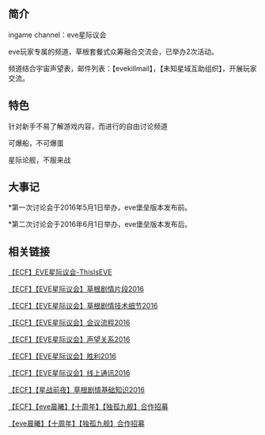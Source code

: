 简介
---
ingame channel：eve星际议会

eve玩家专属的频道，草根套餐式众筹融合交流会，已举办2次活动。

频道结合宇宙声望表，邮件列表：【evekillmail】，【未知星域互助组织】，开展玩家交流。

特色
---
针对新手不易了解游戏内容，而进行的自由讨论频道

可爆船，不可爆蛋

星际论舰，不服来战

大事记
---
*第一次讨论会于2016年5月1日举办，eve堡垒版本发布前。

*第二次讨论会于2016年6月1日举办，eve堡垒版本发布后。

相关链接
---
[【ECF】EVE星际议会-ThisIsEVE](http://bbs.eve-china.com/forum.php?mod=redirect&tid=666659)

[【ECF】【EVE星际议会】草根剧情片段2016](http://bbs.eve-china.com/forum.php?mod=viewthread&tid=666660)

[【ECF】【EVE星际议会】草根剧情技术细节2016](http://bbs.eve-china.com/forum.php?mod=viewthread&tid=666661)

[【ECF】【EVE星际议会】会议流程2016](http://bbs.eve-china.com/forum.php?mod=viewthread&tid=666662)

[【ECF】【EVE星际议会】声望关系2016](http://bbs.eve-china.com/forum.php?mod=viewthread&tid=666663)

[【ECF】【EVE星际议会】胜利2016](http://bbs.eve-china.com/forum.php?mod=viewthread&tid=666664)

[【ECF】【EVE星际议会】线上通讯2016](http://bbs.eve-china.com/forum.php?mod=viewthread&tid=666665)

[【ECF】【星战前夜】草根剧情基础知识2016](http://bbs.eve-china.com/forum.php?mod=viewthread&tid=666666)

[【ECF】【eve晨曦】【十周年】【独孤九舰】合作招募](http://bbs.eve-china.com/forum.php?mod=viewthread&tid=667055)

[【eve晨曦】【十周年】【独孤九舰】合作招募](https://github.com/volunteerathome/vATh/blob/Develop/%E9%A1%B9%E7%9B%AE%E7%9B%AE%E5%BD%95/%E4%BC%81%E4%B8%9A%E5%B9%B3%E5%8F%B0/%E4%B8%96%E7%BA%AA%E5%A4%A9%E6%88%90/%E6%98%9F%E6%88%98%E5%89%8D%E5%A4%9C/eve%E6%98%9F%E9%99%85%E8%AE%AE%E4%BC%9A/%E6%8F%90%E6%A1%88/2016/%E3%80%90eve%E6%99%A8%E6%9B%A6%E3%80%91%E3%80%90%E5%8D%81%E5%91%A8%E5%B9%B4%E3%80%91%E3%80%90%E7%8B%AC%E5%AD%A4%E4%B9%9D%E8%88%B0%E3%80%91%E5%90%88%E4%BD%9C%E6%8B%9B%E5%8B%9F)